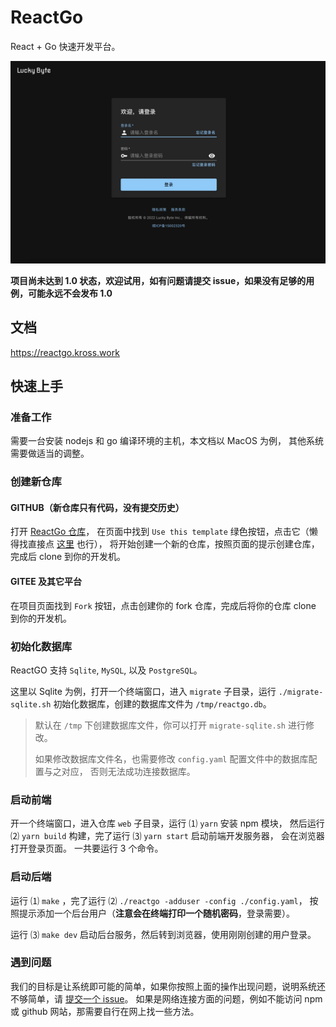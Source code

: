 # ReactGo

React + Go 快速开发平台。

![截屏](screenshot.jpg)

**项目尚未达到 1.0 状态，欢迎试用，如有问题请提交 issue，如果没有足够的用例，可能永远不会发布 1.0**

## 文档

https://reactgo.kross.work

## 快速上手

### 准备工作

需要一台安装 nodejs 和 go 编译环境的主机，本文档以 MacOS 为例， 其他系统需要做适当的调整。

### 创建新仓库

#### GITHUB（新仓库只有代码，没有提交历史）

打开 [ReactGo 仓库](https://github.com/lucky-byte/reactgo)，
在页面中找到 `Use this template` 绿色按钮，点击它（懒得找直接点
[这里](https://github.com/lucky-byte/reactgo/generate) 也行），
将开始创建一个新的仓库，按照页面的提示创建仓库，完成后 clone 到你的开发机。

#### GITEE 及其它平台

在项目页面找到 `Fork` 按钮，点击创建你的 fork 仓库，完成后将你的仓库 clone 到你的开发机。

### 初始化数据库

ReactGO 支持 `Sqlite`, `MySQL`, 以及 `PostgreSQL`。

这里以 Sqlite 为例，打开一个终端窗口，进入 `migrate` 子目录，运行
`./migrate-sqlite.sh` 初始化数据库，创建的数据库文件为 `/tmp/reactgo.db`。

> 默认在 `/tmp` 下创建数据库文件，你可以打开 `migrate-sqlite.sh` 进行修改。
>
> 如果修改数据库文件名，也需要修改 `config.yaml` 配置文件中的数据库配置与之对应，
> 否则无法成功连接数据库。

### 启动前端

开一个终端窗口，进入仓库 `web` 子目录，运行 &#9332; `yarn` 安装 npm 模块，
然后运行 &#9333; `yarn build` 构建，完了运行 &#9334; `yarn start` 启动前端开发服务器，
会在浏览器打开登录页面。
一共要运行 3 个命令。

### 启动后端

运行 &#9332; `make` ，完了运行 &#9333; `./reactgo -adduser -config ./config.yaml`，
按照提示添加一个后台用户（**注意会在终端打印一个随机密码**，登录需要）。

运行 &#9334; `make dev` 启动后台服务，然后转到浏览器，使用刚刚创建的用户登录。

### 遇到问题

我们的目标是让系统即可能的简单，如果你按照上面的操作出现问题，说明系统还不够简单，请
[提交一个 issue](https://github.com/lucky-byte/reactgo/issues)。
如果是网络连接方面的问题，例如不能访问 npm 或 github 网站，那需要自行在网上找一些方法。
